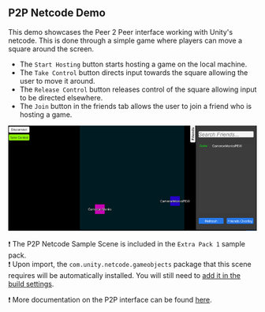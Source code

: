 
## **P2P Netcode Demo**
This demo showcases the Peer 2 Peer interface working with Unity's netcode. This is done through a simple game where players can move a square around the screen.
- The ``Start Hosting`` button starts hosting a game on the local machine.
- The ``Take Control`` button directs input towards the square allowing the user to move it around.
- The ``Release Control`` button releases control of the square allowing input to be directed elsewhere.
- The ``Join`` button in the friends tab allows the user to join a friend who is hosting a game.

![P2P Netcode](../images/eos_sdk_p2p_netcode.png)

❗ The P2P Netcode Sample Scene is included in the `Extra Pack 1` sample pack.  
❗ Upon import, the `com.unity.netcode.gameobjects` package that this scene requires will be automatically installed. You will still need to <a href="/readme.md#importing-the-samples">add it in the build settings</a>.  

❗ More documentation on the P2P interface can be found [here](https://dev.epicgames.com/docs/game-services/p-2-p).

